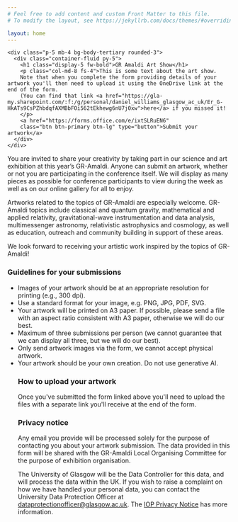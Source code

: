 ```yaml
---
# Feel free to add content and custom Front Matter to this file.
# To modify the layout, see https://jekyllrb.com/docs/themes/#overriding-theme-defaults

layout: home
---
```


<main>
  <div class="container py-4">

    <div class="p-5 mb-4 bg-body-tertiary rounded-3">
      <div class="container-fluid py-5">
        <h1 class="display-5 fw-bold">GR Amaldi Art Show</h1>
        <p class="col-md-8 fs-4">This is some text about the art show.
		Note that when you complete the form providing details of your artwork you'll then need to upload it using the OneDrive link at the end of the form.
		(You can find that link <a href="https://gla-my.sharepoint.com/:f:/g/personal/daniel_williams_glasgow_ac_uk/Er_G-HkATs9CsPZhbdqfAXMBbFOi562tEkhewg6nU7j0xw">here</a> if you missed it!
		</p>
        <a href="https://forms.office.com/e/ixtSLRuEN6"
        class="btn btn-primary btn-lg" type="button">Submit your artwork</a>
      </div>
    </div>
	
<p>You are invited to share your creativity by taking part in our science and art exhibition at this year’s GR-Amaldi. Anyone can submit an artwork, whether or not you are participating in the conference itself. We will display as many pieces as possible for conference participants to view during the week as well as on our online gallery for all to enjoy.</p>

<p>Artworks related to the topics of GR-Amaldi are especially welcome. GR-Amaldi topics include classical and quantum gravity, mathematical and applied relativity, gravitational-wave instrumentation and data analysis, multimessenger astronomy, relativistic astrophysics and cosmology, as well as education, outreach and community building in support of these areas.</p>

<p>We look forward to receiving your artistic work inspired by the topics of GR-Amaldi!</p>

<h3>Guidelines for your submissions</h3>

<ul>
    <li>Images of your artwork should be at an appropriate resolution for printing (e.g., 300 dpi).</li>
    <li>Use a standard format for your image, e.g. PNG, JPG, PDF, SVG.</li>
    <li>Your artwork will be printed on A3 paper. If possible, please send a file with an aspect ratio consistent with A3 paper, otherwise we will do our best.</li>
    <li>Maximum of three submissions per person (we cannot guarantee that we can display all three, but we will do our best).</li>
    <li>Only send artwork images via the form, we cannot accept physical artwork.</li>
    <li>Your artwork should be your own creation. Do not use generative AI.</li>


<h3>How to upload your artwork</h3>

<p>Once you've submitted the form linked above you'll need to upload the files with a separate link you'll receive at the end of the form.</p>

<h3>Privacy notice</h3>

<p>Any email you provide will be processed solely for the purpose of contacting you about your artwork submission. The data provided in this form will be shared with the GR-Amaldi Local Organising Committee for the purpose of exhibition organisation.</p>

The University of Glasgow will be the Data Controller for this data, and will process the data within the UK. If you wish to raise a complaint on how we have handled your personal data, you can contact the University Data Protection Officer at dataprotectionofficer@glasgow.ac.uk. The <a href="https://www.iop.org/privacy-notice-cookie-policy">IOP Privacy Notice</a> has more information.

  </div>
</main>

